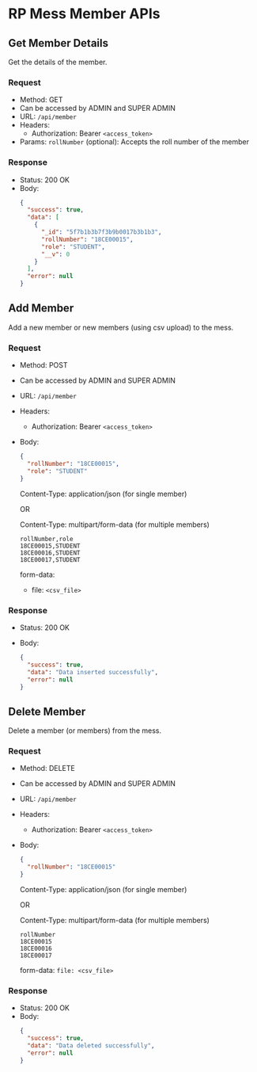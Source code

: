 # RP Mess Member APIs

## Get Member Details

Get the details of the member.

### Request

- Method: GET
- Can be accessed by ADMIN and SUPER ADMIN
- URL: `/api/member`
- Headers:
  - Authorization: Bearer `<access_token>`
- Params: `rollNumber` (optional): Accepts the roll number of the member

### Response

- Status: 200 OK
- Body:
  ```json
  {
    "success": true,
    "data": [
      {
        "_id": "5f7b1b3b7f3b9b0017b3b1b3",
        "rollNumber": "18CE00015",
        "role": "STUDENT",
        "__v": 0
      }
    ],
    "error": null
  }
    ```


## Add Member

Add a new member or new members (using csv upload) to the mess.

### Request

- Method: POST
- Can be accessed by ADMIN and SUPER ADMIN
- URL: `/api/member`
- Headers:
  - Authorization: Bearer `<access_token>`
- Body:
  ```json
  {
    "rollNumber": "18CE00015",
    "role": "STUDENT"
  }
  ```
  Content-Type: application/json (for single member)

    OR

  Content-Type: multipart/form-data (for multiple members)

    ```csv
    rollNumber,role
    18CE00015,STUDENT
    18CE00016,STUDENT
    18CE00017,STUDENT
    ```

    form-data:
    - file: `<csv_file>`

### Response

- Status: 200 OK

- Body:
  ```json
  {
    "success": true,
    "data": "Data inserted successfully",
    "error": null
  }
  ```

## Delete Member

Delete a member (or members) from the mess.

### Request

- Method: DELETE
- Can be accessed by ADMIN and SUPER ADMIN
- URL: `/api/member`
- Headers:
  - Authorization: Bearer `<access_token>`
- Body:
  ```json
  {
    "rollNumber": "18CE00015"
  }
  ```
  Content-Type: application/json (for single member)

    OR
  
  Content-Type: multipart/form-data (for multiple members)

    ```csv
    rollNumber
    18CE00015
    18CE00016
    18CE00017
    ```
    form-data: `file: <csv_file>`

### Response

- Status: 200 OK
- Body:
  ```json
  {
    "success": true,
    "data": "Data deleted successfully",
    "error": null
  }
  ```


